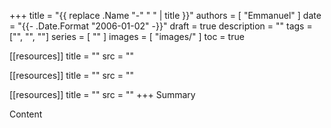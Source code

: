 +++
title       = "{{ replace .Name "-" " " | title }}"
authors     = [ "Emmanuel" ]
date        = "{{- .Date.Format "2006-01-02" -}}"
draft       = true
description = ""
tags        = ["", "", ""]
series      = [ "" ]
images      = [ "images/" ]
toc         = true

[[resources]]
    title = ""
    src = ""

[[resources]]
    title = ""
    src = ""

[[resources]]
    title = ""
    src = ""
+++
Summary
<!--more-->
Content